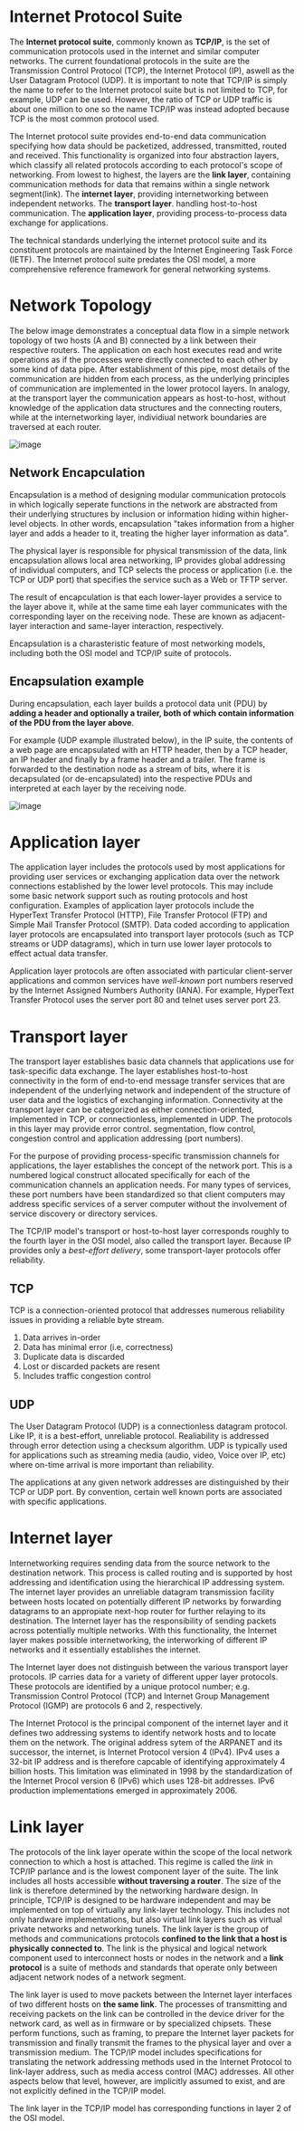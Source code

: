 # Internet Protocol Suite

The **Internet protocol suite**, commonly known as **TCP/IP**, is the set of communication protocols used in the internet and similar computer networks. The current foundational protocols in the suite are the Transmission Control Protocol (TCP), the Internet Protocol (IP), aswell as the User Datagram Protocol (UDP). It is important to note that TCP/IP is simply the name to refer to the Internet protocol suite but is not limited to TCP, for example, UDP can be used. However, the ratio of TCP or UDP traffic is about one million to one so the name TCP/IP was instead adopted because TCP is the most common protocol used.

The Internet protocol suite provides end-to-end data communication specifying how data should be packetized, addressed, transmitted, routed and received. This functionality is organized into four abstraction layers, which classify all related protocols according to each protocol's scope of networking. From lowest to highest, the layers are the **link layer**, containing communication methods for data that remains within a single network segment(link). The **internet layer**, providing internetworking between independent networks. The **transport layer**. handling host-to-host communication. The **application layer**, providing process-to-process data exchange for applications.

The technical standards underlying the internet protocol suite and its constituent protocols are maintained by the Internet Engineering Task Force (IETF). The Internet protocol suite predates the OSI model, a more comprehensive reference framework for general networking systems.

# Network Topology

The below image demonstrates a conceptual data flow in a simple network topology of two hosts (A and B) connected by a link between their respective routers. The application on each host executes read and write operations as if the processes were directly connected to each other by some kind of data pipe. After establishment of this pipe, most details of the communication are hidden from each process, as the underlying principles of communication are implemented in the lower protocol layers. In analogy, at the transport layer the communication appears as host-to-host, without knowledge of the application data structures and the connecting routers, while at the internetworking layer, individiual network boundaries are traversed at each router.

![image](images/IP_stack_connections.svg)

## Network Encapculation

Encapsulation is a method of designing modular communication protocols in which logically seperate functions in the network are abstracted from their underlying structures by inclusion or information hiding within higher-level objects. In other words, encapsulation "takes information from a higher layer and adds a header to it, treating the higher layer information as data".

The physical layer is responsible for physical transmission of the data, link encapsulation allows local area networking, IP provides global addressing of individual computers, and TCP selects the process or application (i.e. the TCP or UDP port) that specifies the service such as a  Web or TFTP server.


The result of encapculation is that each lower-layer provides a service to the layer above it, while at the same time eah layer communicates with the corresponding layer on the receiving node. These are known as adjacent-layer interaction and same-layer interaction, respectively.

Encapsulation is a charasteristic feature of most networking models, including both the OSI model and TCP/IP suite of protocols.

## Encapsulation example

During encapsulation, each layer builds a protocol data unit (PDU) by **adding a header and optionally a trailer, both of which contain information of the PDU from the layer above**.

For example (UDP example illustrated below), in the IP suite, the contents of a web page are encapsulated with an HTTP header, then by a TCP header, an IP header and finally by a frame header and a trailer. The frame is forwarded to the destination node as a stream of bits, where it is decapsulated (or de-encapsulated) into the respective PDUs and interpreted at each layer by the receiving node.

![image](images/UDP_encapsulation.svg)

# Application layer

The application layer includes the protocols used by most applications for providing user services or exchanging application data over the network connections established by the lower level protocols. This may include some basic network support such as routing protocols and host configuration. Examples of application layer protocols include the HyperText Transfer Protocol (HTTP), File Transfer Protocol (FTP) and Simple Mail Transfer Protocol (SMTP). Data coded according to application layer protocols are encapsulated into transport layer protocols (such  as TCP streams or UDP datagrams), which in turn use lower layer protocols to effect actual data transfer.

Application layer protocols are often associated with particular client-server applications and common services have *well-known* port numbers reserved by the Internet Assigned Numbers Authority (IANA). For example, HyperText Transfer Protocol uses the server port 80 and telnet uses server port 23.



# Transport layer

The transport layer establishes basic data channels that applications use for task-specific data exchange. The layer establishes host-to-host connectivity in the form of end-to-end message transfer services that are independent of the underlying network and independent of the structure of user data and the logistics of exchanging information. Connectivity at the transport layer can be categorized as either connection-oriented, implemented in TCP, or connectionless, implemented in UDP. The protocols in this layer may provide error control. segmentation, flow control, congestion control and application addressing (port numbers).

For the purpose of providing process-specific transmission channels for applications, the layer establishes the concept of the network port. This is a numbered logical construct allocated specifically for each of the communication channels an application needs. For many types of services, these port numbers have been standardized so that client computers may address specific services of a server computer without the involvement of service discovery or directory services.

The TCP/IP model's transport or host-to-host layer corresponds roughly to the fourth layer in the OSI model, also called the transport layer. Because IP provides only a *best-effort delivery*, some transport-layer protocols offer reliability.

## TCP

TCP is a connection-oriented protocol that addresses numerous reliability issues in providing a reliable byte stream.

1. Data arrives in-order
2. Data has minimal error (i.e, correctness)
3. Duplicate data is discarded
4. Lost or discarded packets are resent
5. Includes traffic congestion control

## UDP

The User Datagram Protocol (UDP) is a connectionless datagram protocol. Like IP, it is a best-effort, unreliable protocol. Realiability is addressed through error detection using a checksum algorithm. UDP is typically used for applications such as streaming media (audio, video, Voice over IP, etc) where on-time arrival is more important than reliability.

The applications at any given network addresses are distinguished by their TCP or UDP port. By convention, certain well known ports are associated with specific applications.

# Internet layer

Internetworking requires sending data from the source network to the destination network. This process is called routing and is supported by host addressing and identification using the hierarchical IP addressing system. The internet layer provides an unreliable datagram transmission facility between hosts located on potentially different IP networks by forwarding datagrams to an appropiate next-hop router for further relaying to its destination. The Internet layer has the responsibility of sending packets across potentially multiple networks. With this functionality, the Internet layer makes possible internetworking, the interworking of different IP networks and it essentially establishes the internet.

The Internet layer does not distinguish between the various transport layer protocols. IP carries data for a variety of different upper layer protocols. These protocols are identified by a unique protocol number; e.g. Transmission Control Protocol (TCP) and Internet Group Management Protocol (IGMP) are protocols 6 and 2, respectively.

The Internet Protocol is the principal component of the internet layer and it defines two addressing systems to identify network hosts and to locate them on the network. The original address sytem of the ARPANET and its successor, the internet, is Internet Protocol version 4 (IPv4). IPv4 uses  a 32-bit IP address and is therefore capcable of identifying approximately 4 billion hosts. This limitation was eliminated in 1998 by the standardization of the Internet Procol version 6 (IPv6) which uses 128-bit addresses. IPv6 production implementations emerged in approximately 2006.

# Link layer

The protocols of the link layer operate within the scope of the local network connection to which a host is attached. This regime is called the *link* in TCP/IP parlance and is the lowest component layer of the suite. The link includes all hosts accessible **without traversing a router**. The size of the link is therefore determined by the networking hardware design. In principle, TCP/IP is designed to be hardware independent and may be implemented on top of virtually any link-layer technology. This includes not only hardware implementations, but also virtual link layers such as virtual private networks and networking tunels. The link layer is the group of methods and communications protocols **confined to the link that a host is physically connected to**. The link is the physical and logical network component used to interconnect hosts or nodes in the network and a **link protocol** is a suite of methods and standards that operate only between adjacent network nodes of a network segment.

The link layer is used to move packets between the Internet layer interfaces of two different hosts on **the same link**. The processes of transmitting and receiving packets on the link can be controlled in the device driver for the network card, as well as in firmware or by specialized chipsets. These perform functions, such as framing, to prepare the Internet layer packets for transmission and finally transmit the frames to the physical layer and over a transmission medium. The TCP/IP model includes specifications for translating the network addressing methods used in the Internet Protocol to link-layer address, such as media access control (MAC) addresses. All other aspects below that level, however, are implicitly assumed to exist, and are not explicitly defined in the TCP/IP model.

The link layer in the TCP/IP model has corresponding functions in layer 2 of the OSI model.

